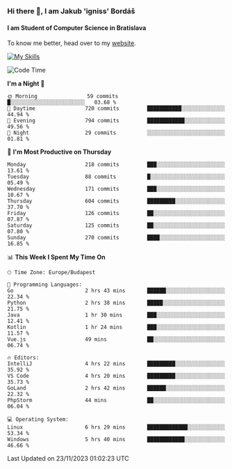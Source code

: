 ### Hi there 👋, I am Jakub 'igniss' Bordáš

#### I am Student of Computer Science in Bratislava
To know me better, head over to my [website](https://bordas.sk).

[![My Skills](https://skillicons.dev/icons?i=js,html,css,figma,svelte,java,kotlin,python,postgresql,typescript,nest,nodejs)](https://bordas.sk)


<!--START_SECTION:waka-->
![Code Time](http://img.shields.io/badge/Code%20Time-1%2C280%20hrs%2029%20mins-blue)

**I'm a Night 🦉** 

```text
🌞 Morning                59 commits          █░░░░░░░░░░░░░░░░░░░░░░░░   03.68 % 
🌆 Daytime                720 commits         ███████████░░░░░░░░░░░░░░   44.94 % 
🌃 Evening                794 commits         ████████████░░░░░░░░░░░░░   49.56 % 
🌙 Night                  29 commits          ░░░░░░░░░░░░░░░░░░░░░░░░░   01.81 % 
```
📅 **I'm Most Productive on Thursday** 

```text
Monday                   218 commits         ███░░░░░░░░░░░░░░░░░░░░░░   13.61 % 
Tuesday                  88 commits          █░░░░░░░░░░░░░░░░░░░░░░░░   05.49 % 
Wednesday                171 commits         ███░░░░░░░░░░░░░░░░░░░░░░   10.67 % 
Thursday                 604 commits         █████████░░░░░░░░░░░░░░░░   37.70 % 
Friday                   126 commits         ██░░░░░░░░░░░░░░░░░░░░░░░   07.87 % 
Saturday                 125 commits         ██░░░░░░░░░░░░░░░░░░░░░░░   07.80 % 
Sunday                   270 commits         ████░░░░░░░░░░░░░░░░░░░░░   16.85 % 
```


📊 **This Week I Spent My Time On** 

```text
🕑︎ Time Zone: Europe/Budapest

💬 Programming Languages: 
Go                       2 hrs 43 mins       ██████░░░░░░░░░░░░░░░░░░░   22.34 % 
Python                   2 hrs 38 mins       █████░░░░░░░░░░░░░░░░░░░░   21.75 % 
Java                     1 hr 30 mins        ███░░░░░░░░░░░░░░░░░░░░░░   12.41 % 
Kotlin                   1 hr 24 mins        ███░░░░░░░░░░░░░░░░░░░░░░   11.57 % 
Vue.js                   49 mins             ██░░░░░░░░░░░░░░░░░░░░░░░   06.74 % 

🔥 Editors: 
IntelliJ                 4 hrs 22 mins       █████████░░░░░░░░░░░░░░░░   35.92 % 
VS Code                  4 hrs 20 mins       █████████░░░░░░░░░░░░░░░░   35.73 % 
GoLand                   2 hrs 42 mins       ██████░░░░░░░░░░░░░░░░░░░   22.32 % 
PhpStorm                 44 mins             ██░░░░░░░░░░░░░░░░░░░░░░░   06.04 % 

💻 Operating System: 
Linux                    6 hrs 29 mins       █████████████░░░░░░░░░░░░   53.34 % 
Windows                  5 hrs 40 mins       ████████████░░░░░░░░░░░░░   46.66 % 
```


 Last Updated on 23/11/2023 01:02:23 UTC
<!--END_SECTION:waka-->
